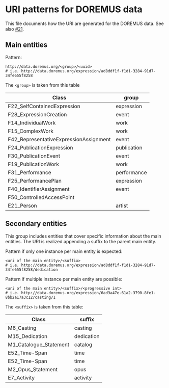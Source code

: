 URI patterns for DOREMUS data
==============================

This file documents how the URI are generated for the DOREMUS data.
See also [#21](https://github.com/DOREMUS-ANR/marc2rdf/issues/21).


## Main entities

Pattern:

``` turtle
http://data.doremus.org/<group>/<uuid>
# i.e. http://data.doremus.org/expression/ad8ddf1f-f1d1-3284-91d7-34fe655f8258 
```

The `<group>` is taken from this table 

| Class | group |
| --- | --- |
| F22_SelfContainedExpression | expression |
| F28_ExpressionCreation | event |
| F14_IndividualWork | work |
| F15_ComplexWork | work |
| F42_RepresentativeExpressionAssignment | event |
| F24_PublicationExpression | publication |
| F30_PublicationEvent | event |
| F19_PublicationWork | work |
| F31_Performance | performance |
| F25_PerformancePlan | expression |
| F40_IdentifierAssignment | event |
| F50_ControlledAccessPoint |  |
| E21_Person | artist |

## Secondary entities

This group includes entities that cover specific information about the main entities.
The URI is realized appending a suffix to the parent main entity.

Pattern if only one instance per main entity is expected:

``` turtle
<uri of the main entity>/<suffix>
# i.e. http://data.doremus.org/expression/ad8ddf1f-f1d1-3284-91d7-34fe655f8258/dedication
```

Pattern if multiple instance per main entity are possible:
``` turtle
<uri of the main entity>/<suffix>/<progressive int>
# i.e. http://data.doremus.org/expression/6ad3a47e-61a2-3790-8fe1-8bb2a17a3c12/casting/1
```

The `<suffix>` is taken from this table:

| Class | suffix |
| --- | --- |
| M6_Casting | casting |
| M15_Dedication | dedication |
| M1_Catalogue_Statement | catalog |
| E52_Time-Span | time |
| E52_Time-Span | time |
| M2_Opus_Statement | opus |
| E7_Activity | activity |